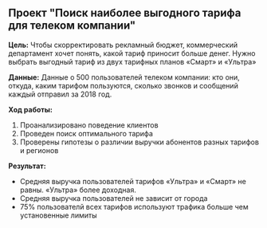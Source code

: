 ## Проект "Поиск наиболее выгодного тарифа для телеком компании"

**Цель:** Чтобы скорректировать рекламный бюджет, коммерческий департамент хочет понять, какой тариф приносит больше денег. Нужно выбрать выгодный тариф из двух тарифных планов «Смарт» и «Ультра»

**Данные:** Данные о 500 пользователей телеком компании: кто они, откуда, каким тарифом пользуются, сколько звонков и сообщений каждый отправил за 2018 год.

**Ход работы:** 
1. Проанализировано поведение клиентов
2. Проведен поиск оптимального тарифа
3. Проверены гипотезы о различии выручки абонентов разных тарифов и регионов

**Результат:**
* Средняя выручка пользователей тарифов «Ультра» и «Смарт» не равны. «Ультра» более доходная.
* Средняя выручка пользователей не зависит от города
* 75% пользователй всех тарифов используют трафика больше чем установенные лимиты
